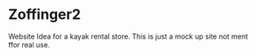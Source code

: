 # Zoffinger2
Website Idea for a kayak rental store.
This is just a mock up site not ment ffor real use.